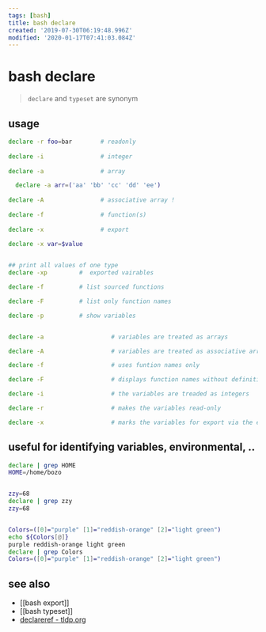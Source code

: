 ```yaml
---
tags: [bash]
title: bash declare
created: '2019-07-30T06:19:48.996Z'
modified: '2020-01-17T07:41:03.084Z'
---
```


# bash declare

> `declare` and `typeset` are synonym

## usage
```sh
declare -r foo=bar        # readonly
  
declare -i                # integer
  
declare -a                # array

  declare -a arr=('aa' 'bb' 'cc' 'dd' 'ee')
  
declare -A                # associative array !
  
declare -f                # function(s)
  
declare -x                # export
  
declare -x var=$value


## print all values of one type
declare -xp         #  exported vairables

declare -f          # list sourced functions

declare -F          # list only function names

declare -p          # show variables


declare -a                   # variables are treated as arrays

declare -A                   # variables are treated as associative arrays

declare -f                   # uses funtion names only

declare -F                   # displays function names without definitions

declare -i                   # the variables are treaded as integers

declare -r                   # makes the variables read-only

declare -x                   # marks the variables for export via the environment
```



## useful for identifying variables, environmental, ..
```sh
declare | grep HOME
HOME=/home/bozo


zzy=68
declare | grep zzy
zzy=68


Colors=([0]="purple" [1]="reddish-orange" [2]="light green")
echo ${Colors[@]}
purple reddish-orange light green
declare | grep Colors
Colors=([0]="purple" [1]="reddish-orange" [2]="light green")
```

## see also
- [[bash export]]
- [[bash typeset]]
- [declareref - tldp.org](http://tldp.org/LDP/abs/html/declareref.html)
